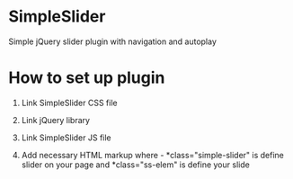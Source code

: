 # SimpleSlider
Simple jQuery slider plugin with navigation and autoplay

# How to set up plugin

1) Link SimpleSlider CSS file
<link rel="stylesheet" href="libs/simpleSlider/simple.slider.min.css">

2) Link jQuery library
<script src="jquery.js"></script>

3) Link SimpleSlider JS file
<script src="libs/simpleSlider/simple.slider.min.js"></script>

4) Add necessary HTML markup where -
*class="simple-slider" is define slider on your page
and *class="ss-elem" is define your slide

<div class="simple-slider">
	<div class="ss-elem">
		<img src="" alt="">
	</div>
</div>


